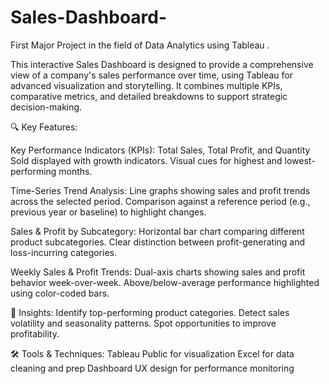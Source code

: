 # Sales-Dashboard-
First Major Project in the field of Data Analytics using Tableau  .

This interactive Sales Dashboard is designed to provide a comprehensive view of a company's sales performance over time, using Tableau for advanced visualization and storytelling. It combines multiple KPIs, comparative metrics, and detailed breakdowns to support strategic decision-making.

🔍 Key Features:

Key Performance Indicators (KPIs):
  Total Sales, Total Profit, and Quantity Sold displayed with growth indicators.
  Visual cues for highest and lowest-performing months.

Time-Series Trend Analysis:
  Line graphs showing sales and profit trends across the selected period.
  Comparison against a reference period (e.g., previous year or baseline) to highlight changes.

Sales & Profit by Subcategory:
  Horizontal bar chart comparing different product subcategories.
  Clear distinction between profit-generating and loss-incurring categories.

Weekly Sales & Profit Trends:
  Dual-axis charts showing sales and profit behavior week-over-week.
  Above/below-average performance highlighted using color-coded bars.

🎯 Insights:
  Identify top-performing product categories.
  Detect sales volatility and seasonality patterns.
  Spot opportunities to improve profitability.

🛠️ Tools & Techniques:
  Tableau Public for visualization
  Excel for data cleaning and prep
  Dashboard UX design for performance monitoring
